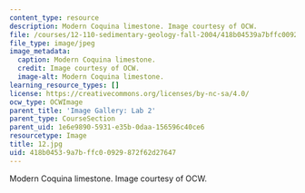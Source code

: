 ```yaml
---
content_type: resource
description: Modern Coquina limestone. Image courtesy of OCW.
file: /courses/12-110-sedimentary-geology-fall-2004/418b04539a7bffc00929872f62d27647_12.jpg
file_type: image/jpeg
image_metadata:
  caption: Modern Coquina limestone.
  credit: Image courtesy of OCW.
  image-alt: Modern Coquina limestone.
learning_resource_types: []
license: https://creativecommons.org/licenses/by-nc-sa/4.0/
ocw_type: OCWImage
parent_title: 'Image Gallery: Lab 2'
parent_type: CourseSection
parent_uid: 1e6e9890-5931-e35b-0daa-156596c40ce6
resourcetype: Image
title: 12.jpg
uid: 418b0453-9a7b-ffc0-0929-872f62d27647
---
```

Modern Coquina limestone. Image courtesy of OCW.